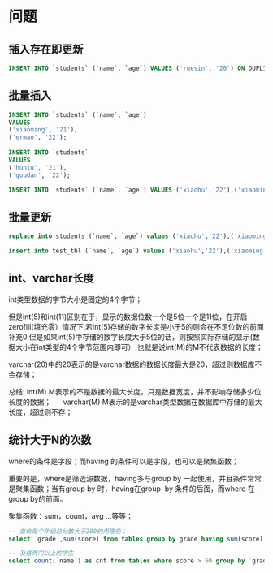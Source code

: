 # 问题

## 插入存在即更新

```sql
INSERT INTO `students` (`name`, `age`) VALUES ('ruesin', '20') ON DUPLICATE KEY UPDATE `has` = '1';
```

## 批量插入
```sql
INSERT INTO `students` (`name`, `age`)
VALUES
('xiaoming', '21'),
('ermao', '22');
	 
INSERT INTO `students`
VALUES
('huniu', '21'),
('goudan', '22');

INSERT INTO `students` (`name`, `age`) VALUES ('xiaohu','22'),('xiaoming','21') ON DUPLICATE KEY UPDATE `age` = `age`;

```

## 批量更新
```sql
replace into students (`name`, `age`) values ('xiaohu','22'),('xiaoming','21');

insert into test_tbl (`name`, `age`) values ('xiaohu','22'),('xiaoming','21') on duplicate key update `age`=values(`age`);
```

## int、varchar长度

int类型数据的字节大小是固定的4个字节；

但是int(5)和int(11)区别在于，显示的数据位数一个是5位一个是11位，在开启zerofill(填充零）情况下,若int(5)存储的数字长度是小于5的则会在不足位数的前面补充0,但是如果int(5)中存储的数字长度大于5位的话，则按照实际存储的显示(数据大小在int类型的4个字节范围内即可）,也就是说int(M)的M不代表数据的长度；

varchar(20)中的20表示的是varchar数据的数据长度最大是20，超过则数据库不会存储；

总结: int(M) M表示的不是数据的最大长度，只是数据宽度，并不影响存储多少位长度的数据；
     varchar(M) M表示的是varchar类型数据在数据库中存储的最大长度，超过则不存；

## 统计大于N的次数
where的条件是字段；而having 的条件可以是字段，也可以是聚集函数；

重要的是，where是筛选源数据，having多与group by 一起使用，并且条件常常是聚集函数；当有group by 时，having在group  by 条件的后面，而where 在group by的前面。

聚集函数：sum，count，avg ...等等；
```sql 
-- 查询每个年级总分数大于200的用哪些；
select  grade ,sum(score) from tables group by grade having sum(score) >200; 

-- 及格两门以上的学生
select count(`name`) as cnt from tables where score > 60 group by `grade` having cnt > 2;
```


